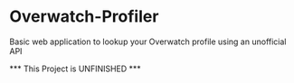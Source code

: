 # Overwatch-Profiler
Basic web application to lookup your Overwatch profile using an unofficial API

*** This Project is UNFINISHED ***
